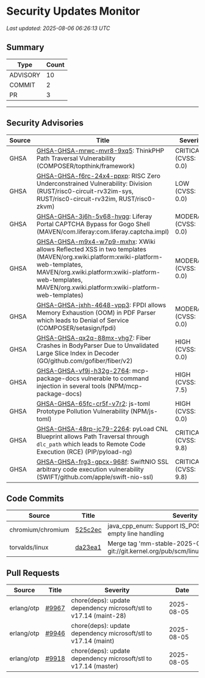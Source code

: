 # Security Updates Monitor

*Last updated: 2025-08-06 06:26:13 UTC*

## Summary
| Type | Count |
|------|-------|
| ADVISORY | 10 |
| COMMIT | 2 |
| PR | 3 |

---

## Security Advisories

| Source | Title | Severity | Date |
|--------|-------|----------|------|
| GHSA | [GHSA-GHSA-mrwc-mvr8-9xq5](https://github.com/advisories/GHSA-mrwc-mvr8-9xq5): ThinkPHP Path Traversal Vulnerability (COMPOSER/topthink/framework) | CRITICAL (CVSS: 0.0) | 2025-08-05 |
| GHSA | [GHSA-GHSA-f6rc-24x4-ppxp](https://github.com/advisories/GHSA-f6rc-24x4-ppxp): RISC Zero Underconstrained Vulnerability: Division (RUST/risc0-circuit-rv32im-sys, RUST/risc0-circuit-rv32im, RUST/risc0-zkvm) | LOW (CVSS: 0.0) | 2025-08-05 |
| GHSA | [GHSA-GHSA-3j6h-5v68-hvqg](https://github.com/advisories/GHSA-3j6h-5v68-hvqg): Liferay Portal CAPTCHA Bypass for Gogo Shell (MAVEN/com.liferay:com.liferay.captcha.impl) | MODERATE (CVSS: 0.0) | 2025-08-05 |
| GHSA | [GHSA-GHSA-m9x4-w7p9-mxhx](https://github.com/advisories/GHSA-m9x4-w7p9-mxhx): XWiki allows Reflected XSS in two templates (MAVEN/org.xwiki.platform:xwiki-platform-web-templates, MAVEN/org.xwiki.platform:xwiki-platform-web-templates, MAVEN/org.xwiki.platform:xwiki-platform-web-templates) | MODERATE (CVSS: 0.0) | 2025-08-05 |
| GHSA | [GHSA-GHSA-jxhh-4648-vpp3](https://github.com/advisories/GHSA-jxhh-4648-vpp3): FPDI allows Memory Exhaustion (OOM) in PDF Parser which leads to Denial of Service (COMPOSER/setasign/fpdi) | MODERATE (CVSS: 0.0) | 2025-08-05 |
| GHSA | [GHSA-GHSA-qx2q-88mx-vhg7](https://github.com/advisories/GHSA-qx2q-88mx-vhg7): Fiber Crashes in BodyParser Due to Unvalidated Large Slice Index in Decoder (GO/github.com/gofiber/fiber/v2) | HIGH (CVSS: 0.0) | 2025-08-05 |
| GHSA | [GHSA-GHSA-vf9j-h32g-2764](https://github.com/advisories/GHSA-vf9j-h32g-2764): mcp-package-docs vulnerable to command injection in several tools (NPM/mcp-package-docs) | HIGH (CVSS: 7.5) | 2025-08-05 |
| GHSA | [GHSA-GHSA-65fc-cr5f-v7r2](https://github.com/advisories/GHSA-65fc-cr5f-v7r2): js-toml Prototype Pollution Vulnerability (NPM/js-toml) | HIGH (CVSS: 0.0) | 2025-08-04 |
| GHSA | [GHSA-GHSA-48rp-jc79-2264](https://github.com/advisories/GHSA-48rp-jc79-2264): pyLoad CNL Blueprint allows Path Traversal through `dlc_path` which leads to Remote Code Execution (RCE) (PIP/pyload-ng) | CRITICAL (CVSS: 9.8) | 2025-08-04 |
| GHSA | [GHSA-GHSA-frg3-gpcx-968f](https://github.com/advisories/GHSA-frg3-gpcx-968f): SwiftNIO SSL arbitrary code execution vulnerability (SWIFT/github.com/apple/swift-nio-ssl) | CRITICAL (CVSS: 9.8) | 2022-05-24 |

## Code Commits

| Source | Title | Severity | Date |
|--------|-------|----------|------|
| chromium/chromium | [525c2ec](https://github.com/chromium/chromium/commit/525c2ec42e6288dc4720f1aa72512eabaa827308) | java_cpp_enum: Support IS_POSIX and fix a bug on empty line handling | 2025-08-06 |
| torvalds/linux | [da23ea1](https://github.com/torvalds/linux/commit/da23ea194db94257123f1534d487f3cdc9b5626d) | Merge tag 'mm-stable-2025-08-03-12-35' of git://git.kernel.org/pub/scm/linux/kernel/git/akpm/mm | 2025-08-05 |

## Pull Requests

| Source | Title | Severity | Date |
|--------|-------|----------|------|
| erlang/otp | [#9967](https://github.com/erlang/otp/pull/9967) | chore(deps): update dependency microsoft/stl to v17.14 (maint-28) | 2025-08-05 |
| erlang/otp | [#9946](https://github.com/erlang/otp/pull/9946) | chore(deps): update dependency microsoft/stl to v17.14 (maint) | 2025-08-05 |
| erlang/otp | [#9918](https://github.com/erlang/otp/pull/9918) | chore(deps): update dependency microsoft/stl to v17.14 (master) | 2025-08-05 |

